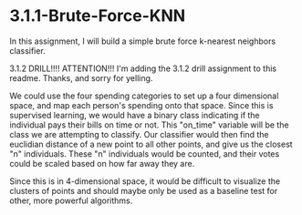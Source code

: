 # 3.1.1-Brute-Force-KNN
In this assignment, I will build a simple brute force k-nearest neighbors classifier.


3.1.2 DRILL!!!! ATTENTION!!! I'm adding the 3.1.2 drill assignment to this readme. Thanks, and sorry for yelling.

We could use the four spending categories to set up a four dimensional space, and map each person's spending onto that space. Since this is supervised learning, we would have a binary class indicating if the individual pays their bills on time or not. This "on_time" variable will be the class we are attempting to classify. Our classifier would then find the euclidian distance of a new point to all other points, and give us the closest "n" individuals. These "n" individuals would be counted, and their votes could be scaled based on how far away they are.

Since this is in 4-dimensional space, it would be difficult to visualize the clusters of points and should maybe only be used as a baseline test for other, more powerful algorithms.
